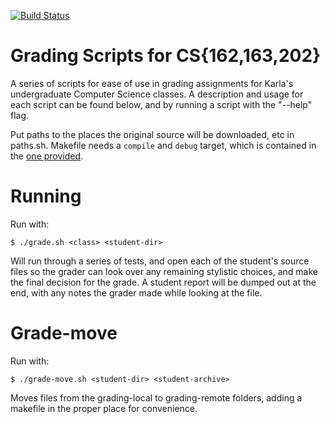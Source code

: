 [![Build Status](https://travis-ci.org/benjspriggs/grading.svg?branch=add-bats)](https://travis-ci.org/benjspriggs/grading)
# Grading Scripts for CS{162,163,202}
A series of scripts for ease of use in grading assignments for Karla's undergraduate Computer Science classes.
A description and usage for each script can be found below, and by running a script with the "--help" flag.

Put paths to the places the original source will be downloaded, etc in paths.sh. Makefile needs a ``compile`` and ``debug`` target, which is contained in the [one provided](makefile.example).

# Running
Run with:
```
$ ./grade.sh <class> <student-dir>
```
Will run through a series of tests, and open each of the student's source files so the grader can look over any remaining stylistic choices, and make the final decision for the grade.
A student report will be dumped out at the end, with any notes the grader made while looking at the file.

# Grade-move
Run with:
```
$ ./grade-move.sh <student-dir> <student-archive>
```
Moves files from the grading-local to grading-remote folders, adding a makefile in the proper place for convenience.
